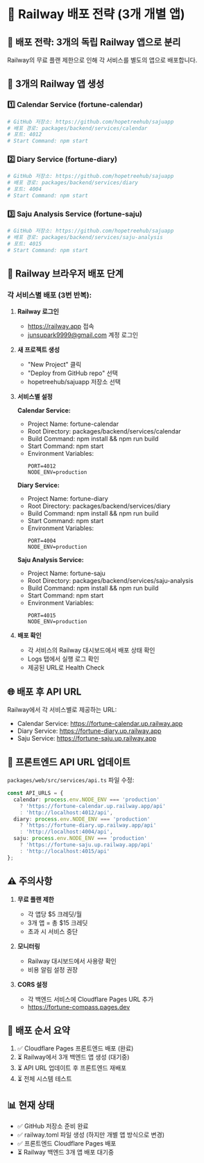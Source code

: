 # 🚂 Railway 배포 전략 (3개 개별 앱)

## 🎯 배포 전략: 3개의 독립 Railway 앱으로 분리

Railway의 무료 플랜 제한으로 인해 각 서비스를 별도의 앱으로 배포합니다.

## 📱 3개의 Railway 앱 생성

### 1️⃣ Calendar Service (fortune-calendar)
```bash
# GitHub 저장소: https://github.com/hopetreehub/sajuapp
# 배포 경로: packages/backend/services/calendar
# 포트: 4012
# Start Command: npm start
```

### 2️⃣ Diary Service (fortune-diary)
```bash
# GitHub 저장소: https://github.com/hopetreehub/sajuapp
# 배포 경로: packages/backend/services/diary
# 포트: 4004
# Start Command: npm start
```

### 3️⃣ Saju Analysis Service (fortune-saju)
```bash
# GitHub 저장소: https://github.com/hopetreehub/sajuapp
# 배포 경로: packages/backend/services/saju-analysis
# 포트: 4015
# Start Command: npm start
```

## 🔧 Railway 브라우저 배포 단계

### 각 서비스별 배포 (3번 반복):

1. **Railway 로그인**
   - https://railway.app 접속
   - junsupark9999@gmail.com 계정 로그인

2. **새 프로젝트 생성**
   - "New Project" 클릭
   - "Deploy from GitHub repo" 선택
   - hopetreehub/sajuapp 저장소 선택

3. **서비스별 설정**

   **Calendar Service:**
   - Project Name: fortune-calendar
   - Root Directory: packages/backend/services/calendar
   - Build Command: npm install && npm run build
   - Start Command: npm start
   - Environment Variables:
     ```
     PORT=4012
     NODE_ENV=production
     ```

   **Diary Service:**
   - Project Name: fortune-diary
   - Root Directory: packages/backend/services/diary
   - Build Command: npm install && npm run build
   - Start Command: npm start
   - Environment Variables:
     ```
     PORT=4004
     NODE_ENV=production
     ```

   **Saju Analysis Service:**
   - Project Name: fortune-saju
   - Root Directory: packages/backend/services/saju-analysis
   - Build Command: npm install && npm run build
   - Start Command: npm start
   - Environment Variables:
     ```
     PORT=4015
     NODE_ENV=production
     ```

4. **배포 확인**
   - 각 서비스의 Railway 대시보드에서 배포 상태 확인
   - Logs 탭에서 실행 로그 확인
   - 제공된 URL로 Health Check

## 🌐 배포 후 API URL

Railway에서 각 서비스별로 제공하는 URL:

- Calendar Service: https://fortune-calendar.up.railway.app
- Diary Service: https://fortune-diary.up.railway.app
- Saju Service: https://fortune-saju.up.railway.app

## 📝 프론트엔드 API URL 업데이트

`packages/web/src/services/api.ts` 파일 수정:

```typescript
const API_URLS = {
  calendar: process.env.NODE_ENV === 'production'
    ? 'https://fortune-calendar.up.railway.app/api'
    : 'http://localhost:4012/api',
  diary: process.env.NODE_ENV === 'production'
    ? 'https://fortune-diary.up.railway.app/api'
    : 'http://localhost:4004/api',
  saju: process.env.NODE_ENV === 'production'
    ? 'https://fortune-saju.up.railway.app/api'
    : 'http://localhost:4015/api'
};
```

## ⚠️ 주의사항

1. **무료 플랜 제한**
   - 각 앱당 $5 크레딧/월
   - 3개 앱 = 총 $15 크레딧
   - 초과 시 서비스 중단

2. **모니터링**
   - Railway 대시보드에서 사용량 확인
   - 비용 알림 설정 권장

3. **CORS 설정**
   - 각 백엔드 서비스에 Cloudflare Pages URL 추가
   - https://fortune-compass.pages.dev

## 🚀 배포 순서 요약

1. ✅ Cloudflare Pages 프론트엔드 배포 (완료)
2. ⏳ Railway에서 3개 백엔드 앱 생성 (대기중)
3. ⏳ API URL 업데이트 후 프론트엔드 재배포
4. ⏳ 전체 시스템 테스트

## 📊 현재 상태

- ✅ GitHub 저장소 준비 완료
- ✅ railway.toml 파일 생성 (하지만 개별 앱 방식으로 변경)
- ✅ 프론트엔드 Cloudflare Pages 배포
- ⏳ Railway 백엔드 3개 앱 배포 대기중